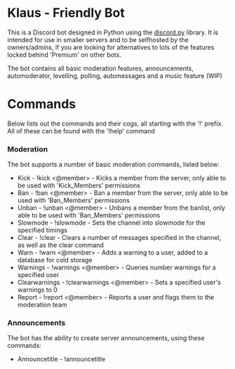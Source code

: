# Klaus - Friendly Bot
This is a Discord bot designed in Python using the [discord.py] library. It is intended for use in smaller servers and to be selfhosted by the owners/admins, if you are looking for alternatives to lots of the features locked behind 'Premium' on other bots.

The bot contains all basic moderation features, announcements, automoderator, levelling, polling, automessages and a music feature (WIP)

# Commands
Below lists out the commands and their cogs, all starting with the '!' prefix. All of these can be found with the '!help' command

### Moderation
The bot supports a number of basic moderation commands, listed below:

* Kick - !kick <@member> <reason> - Kicks a member from the server, only able to be used with 'Kick_Members' permissions
* Ban - !ban <@member> <reason> - Ban a member from the server, only able to be used with 'Ban_Members' permissions
* Unban - !unban <@member> - Unbans a member from the banlist, only able to be used with 'Ban_Members' permissions
* Slowmode - !slowmode <amount> - Sets the channel into slowmode for the specified timings
* Clear - !clear <amount> - Clears a number of messages specified in the channel, as well as the clear command
* Warn - !warn <@member> - Adds a warning to a user, added to a database for cold storage
* Warnings - !warnings <@member> - Queries number warnings for a specified user
* Clearwarnings - !clearwarnings <@member> - Sets a specified user's warnings to 0
* Report - !report <@member> <reason> - Reports a user and flags them to the moderation team

### Announcements
The bot has the ability to create server announcements, using these commands:

* Announcetitle - !announcetitle <title> - Sets the title of the announcement to be broadcasted
* Announcemessage - !announcemessage <message> - Sets the message of the announcement to be broadcasted
* Previewannounce - !previewannounce - Sends the announcement in the channel you are in, to check it is formatted properly
* Announce - !announce - Announces the message as an embed in the announcements channel of the server
* Serverannounce - !serverannounce - Announces the message in every channel across the server as an embed

### Automod
The bot can filter words sent in the chat as specified by the moderators:

* Banword - !banword <word> - Adds a word to the banlist which filters it in the chat
* Unbanword - !unbanword <word> - Removes a word from the banlist which unfilters it in chat
* Bannedwords - !bannedwords - Outputs a list of all banned words on the server

### Levelling
For every message sent, a random quantity of XP is assigned to create a level based system:

* Leaderboard - !leaderboard - Displays the top 3 people in the server based on most message experience
* Level - !level - Displays stats about your level, including experience and number of messages

### Poll
The bot can generate reaction based polls in the server with these commands:

* Rating - !rating <topic> - Creates a rating poll for users to answer on a scale of 1-10
* True or False - !truefalse <topic> - Creates a true or false poll which users answer either way
* Poll - !poll <title;option1;option2 etc> - Creates a poll with a max of 25 possible answers as specified
* Endpoll - !endpoll <identifier> - Ends the poll with the ID and outputs the most picked answers

### Music
WORK IN PROGRESS:

* Join - !join - Bot joins the voice channel as long as a user is connected there
* Leave - !leave - Bot leaves a voice channel
* Play - !play <search_terms> - Bot searches YouTube and plays a song

# Installation
### Prerequisites
1) Look in **requirements.txt** for the required packages and links to them on GitHub. Install these via command line.
2) Have a bot made in the Discord developer portal, with an OAUTH link to your server with admin permissions. Guides for this can be found online.
3) Developer mode enabled on Discord to gather ID's of channels

### Using the bot
1) Next, download the latest release source code and edit the values in **config.json** for your particular guild.
2) Run **discordbot.py** to start the bot and it should connect to the server, no other Python config needed.
3) Enjoy the use of the bot and feel free to raise any issues in GitHub.

   [discord.py]: <https://github.com/Rapptz/discord.py>